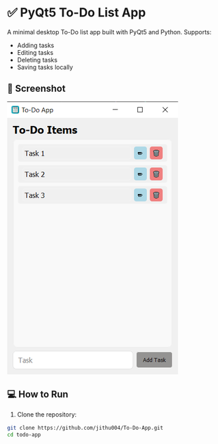# ✅ PyQt5 To-Do List App

A minimal desktop To-Do list app built with PyQt5 and Python. Supports:
- Adding tasks
- Editing tasks
- Deleting tasks
- Saving tasks locally

## 📸 Screenshot
![alt text](image.png)

## 💻 How to Run

1. Clone the repository:
```bash
git clone https://github.com/jithu004/To-Do-App.git
cd todo-app

